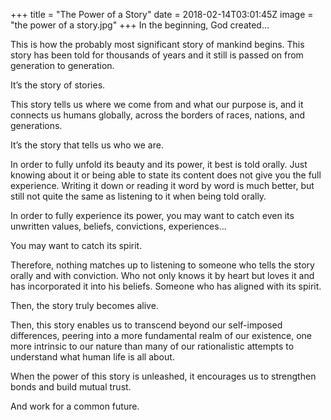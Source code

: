 
+++
title = "The Power of a Story"
date = 2018-02-14T03:01:45Z
image = "the power of a story.jpg"
+++
In the beginning, God created…

This is how the probably most significant story of mankind begins. This story has been told for thousands of years and it still is passed on from generation to generation.

It’s the story of stories.

This story tells us where we come from and what our purpose is, and it connects us humans globally, across the borders of races, nations, and generations.

It’s the story that tells us who we are.

In order to fully unfold its beauty and its power, it best is told orally. Just knowing about it or being able to state its content does not give you the full experience. Writing it down or reading it word by word is much better, but still not quite the same as listening to it when being told orally.

In order to fully experience its power, you may want to catch even its unwritten values, beliefs, convictions, experiences…

You may want to catch its spirit.

Therefore, nothing matches up to listening to someone who tells the story orally and with conviction. Who not only knows it by heart but loves it and has incorporated it into his beliefs. Someone who has aligned with its spirit.

Then, the story truly becomes alive.

Then, this story enables us to transcend beyond our self-imposed differences, peering into a more fundamental realm of our existence, one more intrinsic to our nature than many of our rationalistic attempts to understand what human life is all about. 

When the power of this story is unleashed, it encourages us to strengthen bonds and build mutual trust.

And work for a common future.